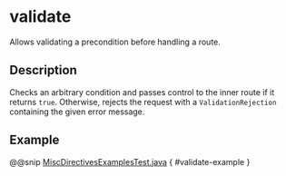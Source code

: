 # validate

Allows validating a precondition before handling a route.

## Description

Checks an arbitrary condition and passes control to the inner route if it returns `true`.
Otherwise, rejects the request with a `ValidationRejection` containing the given error message.

## Example

@@snip [MiscDirectivesExamplesTest.java](../../../../../../../test/java/docs/http/javadsl/server/directives/MiscDirectivesExamplesTest.java) { #validate-example }